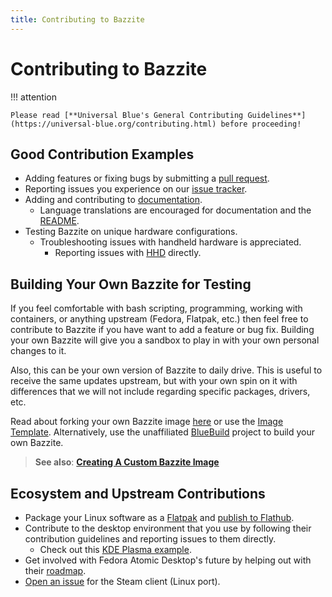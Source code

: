 ```yaml
---
title: Contributing to Bazzite
---
```


<!-- ANCHOR: METADATA -->
<!--{"url_discourse": "https://universal-blue.discourse.group/docs?topic=38", "fetched_at": "2024-09-03 16:43:12.863190+00:00"}-->
<!-- ANCHOR_END: METADATA -->

# Contributing to Bazzite

!!! attention
    
    Please read [**Universal Blue's General Contributing Guidelines**](https://universal-blue.org/contributing.html) before proceeding!

## Good Contribution Examples

- Adding features or fixing bugs by submitting a [pull request](https://github.com/ublue-os/bazzite/pulls).
- Reporting issues you experience on our [issue tracker](https://github.com/ublue-os/bazzite/issues).
- Adding and contributing to [documentation](https://github.com/KyleGospo/docs.bazzite.gg).
  - Language translations are encouraged for documentation and the [README](https://github.com/ublue-os/bazzite/blob/main/README.md).
- Testing Bazzite on unique hardware configurations.
  - Troubleshooting issues with handheld hardware is appreciated.
    - Reporting issues with [HHD](https://github.com/hhd-dev/hhd) directly.

## Building Your Own Bazzite for Testing

If you feel comfortable with bash scripting, programming, working with containers, or anything upstream (Fedora, Flatpak, etc.) then feel free to contribute to Bazzite if you have want to add a feature or bug fix.  Building your own Bazzite will give you a sandbox to play in with your own personal changes to it. 

Also, this can be your own version of Bazzite to daily drive. This is useful to receive the same updates upstream, but with your own spin on it with differences that we will not include regarding specific packages, drivers, etc.  

Read about forking your own Bazzite image [here](/Advanced/creating_custom_image.md/#forking-bazzite) or use the [Image Template](https://github.com/ublue-os/image-template).  Alternatively, use the unaffiliated [BlueBuild](https://blue-build.org/learn/universal-blue/) project to build your own Bazzite.

>**See also**: [**Creating A Custom Bazzite Image**](/Advanced/creating_custom_image.md)

## Ecosystem and Upstream Contributions

- Package your Linux software as a [Flatpak](https://docs.flatpak.org/en/latest/) and [publish to Flathub](https://docs.flathub.org/docs/for-app-authors/submission).
- Contribute to the desktop environment that you use by following their contribution guidelines and reporting issues to them directly.
  - Check out this [KDE Plasma example](https://community.kde.org/Get_Involved).
- Get involved with Fedora Atomic Desktop's future by helping out with their [roadmap](https://gitlab.com/fedora/ostree/sig/-/issues/26).
- [Open an issue](https://github.com/ValveSoftware/steam-for-linux/blob/master/README.md#reporting-issues) for the Steam client (Linux port).
